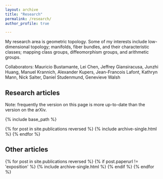 ```yaml
---
layout: archive
title: "Research"
permalink: /research/
author_profile: true

---
```



My research area is geometric topology. Some of my interests include low-dimensional topology; manifolds, fiber bundles, and their characteristic classes; mapping class groups, diffeomorphism groups, and arithmetic groups. 

Collaborators: Mauricio Bustamante, Lei Chen, Jeffrey Giansiracusa, Junzhi Huang, Manuel Krannich, Alexander Kupers, Jean-Francois Lafont, Kathryn Mann, Nick Salter, Daniel Studenmund, Genevieve Walsh



## Research articles

Note: frequently the version on this page is more up-to-date than the version on the arXiv.

{% include base_path %}

{% for post in site.publications reversed %}
  {% include archive-single.html %}
{% endfor %}


## Other articles

{% for post in site.publications reversed %}
  {% if post.paperurl != 'exposition' %} 
    {% include archive-single.html %}
  {% endif %}
{% endfor %}
